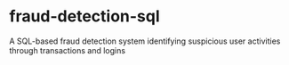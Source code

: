 # fraud-detection-sql
A SQL-based fraud detection system identifying suspicious user activities through transactions and logins
